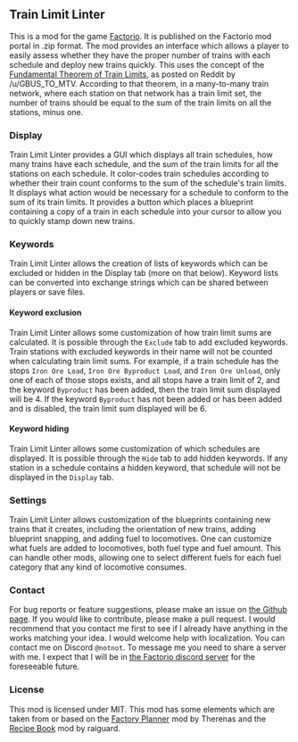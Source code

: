 ## Train Limit Linter

This is a mod for the game [Factorio](https://factorio.com/). It is published on the Factorio mod portal in .zip format. The mod provides an interface which allows a player to easily assess whether they have the proper number of trains with each schedule and deploy new trains quickly. This uses the concept of the [Fundamental Theorem of Train Limits](https://old.reddit.com/r/factorio/comments/skqzc5/a_fundamental_theorem_of_train_limits/), as posted on Reddit by /u/GBUS_TO_MTV. According to that theorem, in a many-to-many train network, where each station on that network has a train limit set, the number of trains should be equal to the sum of the train limits on all the stations, minus one. 

### Display
Train Limit Linter provides a GUI which displays all train schedules, how many trains have each schedule, and the sum of the train limits for all the stations on each schedule. It color-codes train schedules according to whether their train count conforms to the sum of the schedule's train limits. It displays what action would be necessary for a schedule to conform to the sum of its train limits. It provides a button which places a blueprint containing a copy of a train in each schedule into your cursor to allow you to quickly stamp down new trains.

### Keywords
Train Limit Linter allows the creation of lists of keywords which can be excluded or hidden in the Display tab (more on that below). Keyword lists can be converted into exchange strings which can be shared between players or save files.

#### Keyword exclusion
Train Limit Linter allows some customization of how train limit sums are calculated. It is possible through the `Exclude` tab to add excluded keywords. Train stations with excluded keywords in their name will not be counted when calculating train limit sums. For example, if a train schedule has the stops `Iron Ore Load`, `Iron Ore Byproduct Load`, and `Iron Ore Unload`, only one of each of those stops exists, and all stops have a train limit of 2, and the keyword `Byproduct` has been added, then the train limit sum displayed will be 4. If the keyword `Byproduct` has not been added or has been added and is disabled, the train limit sum displayed will be 6.

#### Keyword hiding
Train Limit Linter allows some customization of which schedules are displayed. It is possible through the `Hide` tab to add hidden keywords. If any station in a schedule contains a hidden keyword, that schedule will not be displayed in the `Display` tab.

### Settings
Train Limit Linter allows customization of the blueprints containing new trains that it creates, including the orientation of new trains, adding blueprint snapping, and adding fuel to locomotives. One can customize what fuels are added to locomotives, both fuel type and fuel amount. This can handle other mods, allowing one to select different fuels for each fuel category that any kind of locomotive consumes.

### Contact
For bug reports or feature suggestions, please make an issue on [the Github page](https://github.com/mheidal/train-limit-linter/). If you would like to contribute, please make a pull request. I would recommend that you contact me first to see if I already have anything in the works matching your idea.
I would welcome help with localization.
You can contact me on Discord `@notnot`. To message me you need to share a server with me. I expect that I will be in [the Factorio discord server](https://discord.com/invite/factorio) for the foreseeable future.

### License
This mod is licensed under MIT. This mod has some elements which are taken from or based on the [Factory Planner](https://github.com/ClaudeMetz/FactoryPlanner) mod by Therenas and the [Recipe Book](https://mods.factorio.com/mod/RecipeBook) mod by raiguard.